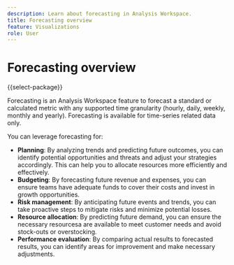 ```yaml
---
description: Learn about forecasting in Analysis Workspace.
title: Forecasting overview
feature: Visualizations
role: User
---
```

# Forecasting overview



{{select-package}}

Forecasting is an Analysis Workspace feature to forecast a standard or calculated metric with any supported time granularity (hourly, daily, weekly, monthly and yearly). Forecasting is available for time-series related data only.

You can leverage forecasting for:

* **Planning**: By analyzing trends and predicting future outcomes, you can identify potential opportunities and threats and adjust your strategies accordingly. This can help you to allocate resources more efficiently and effectively.
* **Budgeting**: By forecasting future revenue and expenses, you can ensure teams have adequate funds to cover their costs and invest in growth opportunities.
* **Risk management**: By anticipating future events and trends, you can take proactive steps to mitigate risks and minimize potential losses.
* **Resource allocation**: By predicting future demand, you can ensure the necessary resourcesa are available to meet customer needs and avoid stock-outs or overstocking.
* **Performance evaluation**: By comparing actual results to forecasted results, you can identify areas for improvement and make necessary adjustments. 


